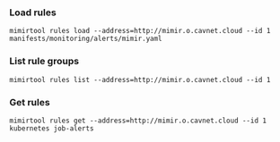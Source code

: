 ### Load rules

```shell
mimirtool rules load --address=http://mimir.o.cavnet.cloud --id 1 manifests/monitoring/alerts/mimir.yaml
```

### List rule groups

```shell
mimirtool rules list --address=http://mimir.o.cavnet.cloud --id 1
```

### Get rules

```shell
mimirtool rules get --address=http://mimir.o.cavnet.cloud --id 1 kubernetes job-alerts
```